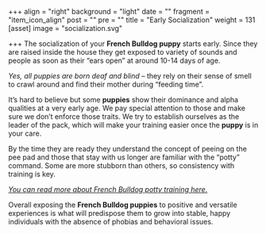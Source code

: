 +++
align = "right"
background = "light"
date = ""
fragment = "item_icon_align"
post = ""
pre = ""
title = "Early Socialization"
weight = 131
[asset]
image = "socialization.svg"

+++
The socialization of your **French Bulldog puppy** starts early. Since they are raised inside the house they get exposed to variety of sounds and people as soon as their “ears open” at around 10-14 days of age.

_Yes, all puppies are born deaf and blind_ – they rely on their sense of smell to crawl around and find their mother during “feeding time”.

It’s hard to believe but some **puppies** show their dominance and alpha qualities at a very early age. We pay special attention to those and make sure we don’t enforce those traits. We try to establish ourselves as the leader of the pack, which will make your training easier once the **puppy** is in your care.

By the time they are ready they understand the concept of peeing on the pee pad and those that stay with us longer are familiar with the “potty” command. Some are more stubborn than others, so consistency with training is key. 

[_You can read more about French Bulldog potty training here._](https://askfrankie.co/french-bulldog-potty-training/ "French Bulldog Potty Training")

Overall exposing the **French Bulldog puppies** to positive and versatile experiences is what will predispose them to grow into stable, happy individuals with the absence of phobias and behavioral issues.